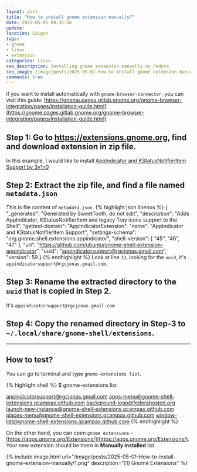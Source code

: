 ```yaml
---
layout: post
title: "How to install gnome extension manually?"
date: 2025-05-01 09:35:56
update:
location: Saigon
tags:
- gnome
- linux
- extension
categories: Linux
seo_description: Installing gnome extension manually on Fedora
seo_image: /image/posts/2025-05-01-How-to-install-gnome-extension-manually/seo.png
comments: true
---
```

if you want to install automatically with `gnome-browser-connector`, you can visit this guide: [https://gnome.pages.gitlab.gnome.org/gnome-browser-integration/pages/installation-guide.html](https://gnome.pages.gitlab.gnome.org/gnome-browser-integration/pages/installation-guide.html)
## Step 1: Go to https://extensions.gnome.org, find and download extension in zip file.
In this example, I would like to install [AppIndicator and KStatusNotifierItem Support by 3v1n0](https://extensions.gnome.org/extension/615/appindicator-support/)
## Step 2: Extract the zip file, and find a file named `metadata.json`
This is file content of `metadata.json`.
{% highlight json linenos %}
{
  "_generated": "Generated by SweetTooth, do not edit",
  "description": "Adds AppIndicator, KStatusNotifierItem and legacy Tray icons support to the Shell",
  "gettext-domain": "AppIndicatorExtension",
  "name": "AppIndicator and KStatusNotifierItem Support",
  "settings-schema": "org.gnome.shell.extensions.appindicator",
  "shell-version": [
    "45",
    "46",
    "47"
  ],
  "url": "https://github.com/ubuntu/gnome-shell-extension-appindicator",
  "uuid": "appindicatorsupport@rgcjonas.gmail.com",
  "version": 59
}
{% endhighlight %}
Look at line `13`, looking for the `uuid`, it's `appindicatorsupport@rgcjonas.gmail.com`.
## Step 3: Rename the extracted directory to the `uuid` that is copied in Step 2.
It's `appindicatorsupport@rgcjonas.gmail.com`

## Step 4: Copy the renamed directory in Step-3 to `~/.local/share/gnome-shell/extensions`.

---
## How to test?
You can go to terminal and type `gnome-extensions list`.

{% highlight shell %}
$ gnome-extensions list

appindicatorsupport@rgcjonas.gmail.com
apps-menu@gnome-shell-extensions.gcampax.github.com
background-logo@fedorahosted.org
launch-new-instance@gnome-shell-extensions.gcampax.github.com
places-menu@gnome-shell-extensions.gcampax.github.com
window-list@gnome-shell-extensions.gcampax.github.com
{% endhighlight %}

On the other hand, you can open `gnome extensions` - [https://apps.gnome.org/Extensions/](https://apps.gnome.org/Extensions/). Your new extension should be there in **Manually installed** list.

{% include image.html url="/image/posts/2025-05-01-How-to-install-gnome-extension-manually/1.png" description="[1] Gnome Extensions" %}

